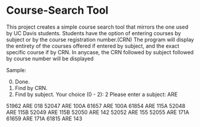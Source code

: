 # Course-Search Tool
This project creates a simple course search tool that mirrors the one used by UC Davis students. Students have the option of entering courses by subject or by the course registration number.(CRN) The program will display the entirety of the courses offered if entered by subject, and the exact specific course if by CRN. In anycase, the CRN followed by subject followed by course number will be displayed


Sample:

0. Done.
1. Find by CRN.
2. Find by subject.
Your choice (0 - 2): 2
Please enter a subject: ARE

51962 ARE 018
52047 ARE 100A
61657 ARE 100A
61854 ARE 115A
52048 ARE 115B
52049 ARE 115B
52050 ARE 142
52052 ARE 155
52055 ARE 171A
61659 ARE 171A
61815 ARE 143
